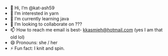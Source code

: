 - 👋 Hi, I’m @kat-ash59
- 👀 I’m interested in yarn
- 🌱 I’m currently learning java
- 💞️ I’m looking to collaborate on ???
- 📫 How to reach me email is best- kkasmieh@hotmail.com (yes I am that old lol)
- 😄 Pronouns: she / her
- ⚡ Fun fact: I knit and spin.

<!---
kat-ash59/kat-ash59 is a ✨ special ✨ repository because its `README.md` (this file) appears on your GitHub profile.
You can click the Preview link to take a look at your changes.
--->
